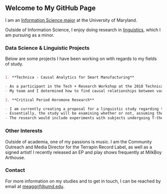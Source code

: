 ## Welcome to My GitHub Page

I am an [Information Science major](https://ischool.umd.edu/infosci) at the University of Maryland.

Outside of Information Science, I enjoy doing research in [linguistics](http://ling.umd.edu/), which I am pursuing as a minor.

### Data Science & Linguistic Projects

Below are some projects I have been working on with regards to my fields of study.

```markdown

1. **Technica - Causal Analytics for Smart Manufacturing** 

- As a participant in the Tech + Research Workshop at the 2018 Technica Women's Hackathon, I conducted data analysis using the [VAR library in Python and Granger Causality method] (https://devpost.com/software/causality-analytics-for-smart-manufacturing?flow%5Bdata%5D%5Binvitation_key%5D=9Z1FJdp_12fGsvyKYm_Q&flow%5Bname%5D=accept_software_invitation&ref_content=new_user_added_to_software_team&ref_feature=portfolio&ref_medium=email&utm_campaign=software&utm_content=invitation_to_join_software_team&utm_medium=email&utm_source=transactional).
- My team and I determined how to find causal relationships between variables in time series data sets.

2. **Critical Period Horomone Research**

- I am currently creating a proposal for a linguistic study regarding the novel theory regarding a critcal period for language.
- Essentially, the study will be examining whether or not, assuming the critical period theory is true, the timing of the critical period occuring before/at the onset is related to hormones.
- The research would include experiments with subjects undergoing T-therapy and those who are not to see if there is a difference in performance in acquisition tasks that those outside of the critical period seem to fail.

```

### Other Interests

Outside of academia, one of my passions is music. I am the Community Outreach and Media Director for the Terrapin Record Label, as well as a signed artist! I recently released an EP and play shows frequently at MilkBoy Arthouse.

### Contact

For more information on my studies and to get in touch, I can be reached by email at meaggrif@umd.edu.
